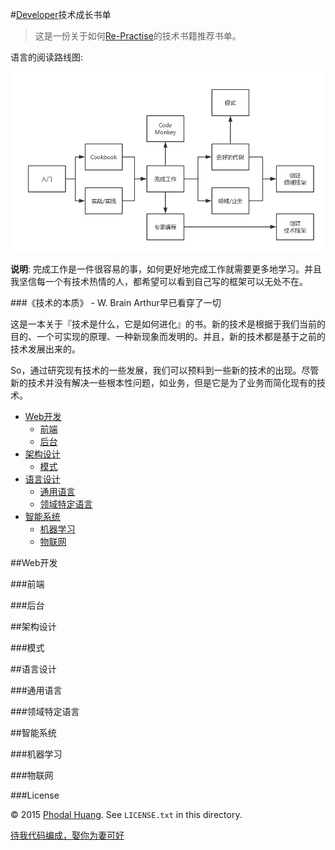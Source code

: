 #[Developer](https://github.com/phodal/developer)技术成长书单

> 这是一份关于如何[Re-Practise](https://github.com/phodal/repractise)的技术书籍推荐书单。

语言的阅读路线图:

![BookTree](booktree.png)

**说明**: 完成工作是一件很容易的事，如何更好地完成工作就需要更多地学习。并且我坚信每一个有技术热情的人，都希望可以看到自己写的框架可以无处不在。

###《技术的本质》 - W. Brain Arthur早已看穿了一切

这是一本关于『技术是什么，它是如何进化』的书。新的技术是根据于我们当前的目的、一个可实现的原理、一种新现象而发明的。并且，新的技术都是基于之前的技术发展出来的。

So，通过研究现有技术的一些发展，我们可以预料到一些新的技术的出现。尽管新的技术并没有解决一些根本性问题，如业务，但是它是为了业务而简化现有的技术。

*   [Web开发](#web开发)
    *   [前端](#前端)
    *   [后台](#后台)
*   [架构设计](#架构设计)
    *   [模式](#模式)
*   [语言设计](#语言设计)
    *   [通用语言](#通用语言)
    *   [领域特定语言](#领域特定语言)
*   [智能系统](#智能系统)
    *   [机器学习](#机器学习)
    *   [物联网](#物联网)
    
##Web开发 

###前端 

###后台

##架构设计

###模式

##语言设计

###通用语言

###领域特定语言

##智能系统

###机器学习

###物联网

###License

© 2015 [Phodal Huang](http://www.phodal.com). See `LICENSE.txt` in this directory.

[待我代码编成，娶你为妻可好](http://www.xuntayizhan.com/person/ji-ke-ai-qing-zhi-er-shi-dai-wo-dai-ma-bian-cheng-qu-ni-wei-qi-ke-hao-wan/)
